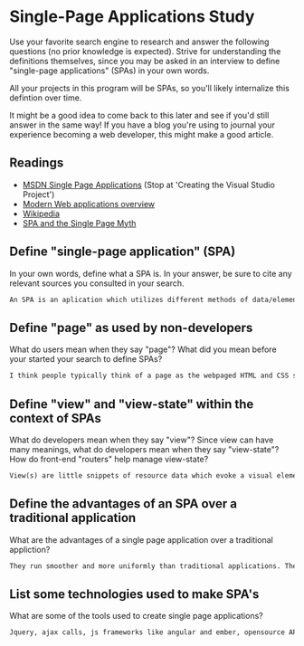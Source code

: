 # Single-Page Applications Study

Use your favorite search engine to research and answer the following questions
(no prior knowledge is expected). Strive for understanding the definitions
themselves, since you may be asked in an interview to define "single-page
applications" (SPAs) in your own words.

All your projects in this program will be SPAs, so you'll likely internalize
this defintion over time.

It might be a good idea to come back to this later and see if you'd still answer
in the same way! If you have a blog you're using to journal your experience
becoming a web developer, this might make a good article.

## Readings

-   [MSDN Single Page Applications](https://msdn.microsoft.com/en-us/magazine/dn463786.aspx) (Stop at 'Creating the Visual Studio Project')
-   [Modern Web applications overview](http://singlepageappbook.com/goal.html)
-   [Wikipedia](https://en.wikipedia.org/wiki/Single-page_application)
-   [SPA and the Single Page Myth](https://johnpapa.net/pageinspa/)

## Define "single-page application" (SPA)

In your own words, define what a SPA is. In your answer, be sure to cite any
relevant sources you consulted in your search.

```md
An SPA is an aplication which utilizes different methods of data/element manipulation to display chenges to a webpage without ever actually having to refresh the webpage. This involved DOM malipulation and using server side data queirying to update aspects of the webpage being viewed.
```

## Define "page" as used by non-developers

What do users mean when they say "page"? What did you mean before your started
your search to define SPAs?

```md
I think people typically think of a page as the webpaged HTML and CSS stylings when they see a web page. I understood there was a difference between that kind of interpretation and what is actually happening under the surface of a web page but I am now starting to understand more about how it happens and the best practices when it comes to attaining that functionality
```

## Define "view" and "view-state" within the context of SPAs

What do developers mean when they say "view"? Since view can have many meanings,
what do developers mean when they say "view-state"? How do front-end "routers"
help manage view-state?

```md
View(s) are little snippets of resource data which evoke a visual element on screen. Compartmentalized elements which can be shown or hidden depending on whats happening on the users end. The view state represents what views are currently being used and how they are araanged. Front end routers allow for navigation through view-states. They act as pointers for the browser to use to show the right views for whichever action is required.
```

## Define the advantages of an SPA over a traditional application

What are the advantages of a single page application over a traditional appliction?

```md
They run smoother and more uniformly than traditional applications. They are also easy to update and troubleshoot(if set up correctly) from either the server or client side.
```

## List some technologies used to make SPA's

What are some of the tools used to create single page applications?

```md
Jquery, ajax calls, js frameworks like angular and ember, opensource APIs and databases, html and css (obvi), browsers..
```
